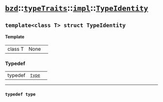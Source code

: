 # [`bzd`](../../../../index.md)::[`typeTraits`](../../../index.md)::[`impl`](../../index.md)::[`TypeIdentity`](../index.md)

## `template<class T> struct TypeIdentity`

#### Template
||||
|---:|:---|:---|
|class T|None||
### Typedef
||||
|---:|:---|:---|
|typedef|[`type`](./index.md)||
------
### `typedef type`

